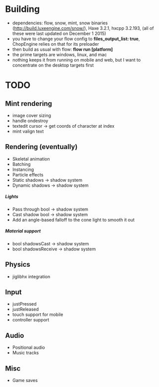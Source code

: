 # Building
* dependencies: flow, snow, mint, snow binaries (http://build.luxeengine.com/snow/), Haxe 3.2.1, hxcpp 3.2.193, (all of these were last updated on December 1 2015)
* you have to change your flow config to **files_output_list: true**, ChopEngine relies on that for its preloader
* then build as usual with flow: **flow run [platform]**
* the prime targets are windows, linux, and mac
* nothing keeps it from running on mobile and web, but I want to concentrate on the desktop targets first

# TODO

## Mint rendering
* image cover sizing
* handle ondestroy
* textedit cursor -> get coords of character at index
* mint valign text

## Rendering (eventually)
* Skeletal animation
* Batching
* Instancing
* Particle effects
* Static shadows -> shadow system
* Dynamic shadows -> shadow system

##### Lights
* Pass through bool -> shadow system
* Cast shadow bool -> shadow system
* Add an angle-based falloff to the cone light to smooth it out

##### Material support
* bool shadowsCast -> shadow system
* bool shadowsReceive -> shadow system

## Physics
* jiglibhx integration

## Input
* justPressed
* justReleased
* touch support for mobile
* controller support

## Audio
* Positional audio
* Music tracks

## Misc
* Game saves
